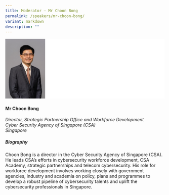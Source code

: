 ```yaml
---
title: Moderator – Mr Choon Bong
permalink: /speakers/mr-choon-bong/
variant: markdown
description: ""
---
```

![](/images/2024%20speakers/Choong_Bong.png)
#### **Mr Choon Bong**

*Director, Strategic Partnership Office and Workforce Development <br>
Cyber Security Agency of Singapore (CSA)<br>Singapore*

##### **Biography**
Choon Bong is a director in the Cyber Security Agency of Singapore (CSA).  He leads CSA’s efforts in cybersecurity workforce development, CSA Academy, strategic partnerships and telecom cybersecurity.  His role for workforce development involves working closely with government agencies, industry and academia on policy, plans and programmes to develop a robust pipeline of cybersecurity talents and uplift the cybersecurity professionals in Singapore.